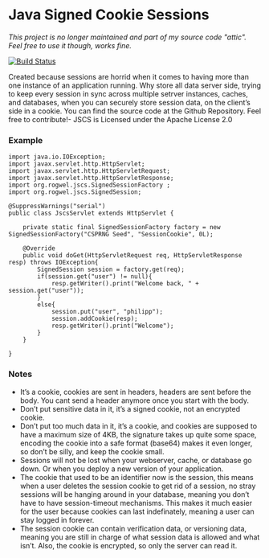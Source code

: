 Java Signed Cookie Sessions
===========================

_This project is no longer maintained and part of my source code "attic". Feel free to use it though, works fine._

[![Build Status](https://travis-ci.org/Rogwel/JSCS.png?branch=master)](https://travis-ci.org/Rogwel/JSCS)

Created because sessions are horrid when it comes to having more than one instance of an application running. Why store all data server side, trying to keep every session in sync across multiple setrver instances, caches, and databases, when you can securely store session data, on the client’s side in a cookie.
You can find the source code at the Github Repository. Feel free to contribute!- JSCS is Licensed under the Apache License 2.0

### Example

    import java.io.IOException;
    import javax.servlet.http.HttpServlet;
    import javax.servlet.http.HttpServletRequest;
    import javax.servlet.http.HttpServletResponse;
    import org.rogwel.jscs.SignedSessionFactory ;
    import org.rogwel.jscs.SignedSession;
    
    @SuppressWarnings("serial")
    public class JscsServlet extends HttpServlet {
    
        private static final SignedSessionFactory factory = new SignedSessionFactory("CSPRNG Seed", "SessionCookie", 0L);
        
        @Override
        public void doGet(HttpServletRequest req, HttpServletResponse resp) throws IOException{
            SignedSession session = factory.get(req);
            if(session.get("user") != null){
                resp.getWriter().print("Welcome back, " + session.get("user"));
            }
            else{
                session.put("user", "philipp");
                session.addCookie(resp);
                resp.getWriter().print("Welcome");
            }
        }
    
    }

### Notes
- It’s a cookie, cookies are sent in headers, headers are sent before the body. You cant send a header anymore once you start with the body.
- Don’t put sensitive data in it, it’s a signed cookie, not an encrypted cookie.
- Don’t put too much data in it, it’s a cookie, and cookies are supposed to have a maximum size of 4KB, the signature takes up quite some space, encoding the cookie into a safe format (base64) makes it even longer, so don’t be silly, and keep the cookie small.
- Sessions will not be lost when your webserver, cache, or database go down. Or when you deploy a new version of your application.
- The cookie that used to be an identifier now is the session, this means when a user deletes the session cookie to get rid of a session, no stray sessions will be hanging around in your database, meaning you don’t have to have session-timeout mechanisms. This makes it much easier for the user because cookies can last indefinately, meaning a user can stay logged in forever.
- The session cookie can contain verification data, or versioning data, meaning you are still in charge of what session data is allowed and what isn’t. Also, the cookie is encrypted, so only the server can read it.

